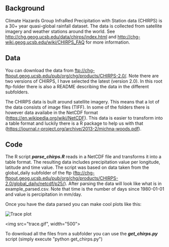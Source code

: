 
## Background
Climate Hazards Group InfraRed Precipitation with Station data (CHIRPS) is a 30+ year quasi-global rainfall dataset. The data is collected from satellite imagery and weather stations around the world. See http://chg.geog.ucsb.edu/data/chirps/index.html and http://chg-wiki.geog.ucsb.edu/wiki/CHIRPS_FAQ for more information.

## Data
You can download the data from ftp://chg-ftpout.geog.ucsb.edu/pub/org/chg/products/CHIRPS-2.0/. Note there are two versions of CHIRPS, I have selected the latest (version 2.0). In this root ftp-folder there is also a README describing the data in the different subfolders.

The CHIRPS data is built around satellite imagery. This means that a lot of the data consists of image files (TIFF). In some of the folders there is however data availabe in the NetCDF format (https://en.wikipedia.org/wiki/NetCDF). This data is easier to transform into a table format and luckily there is a R package to help us with that (https://journal.r-project.org/archive/2013-2/michna-woods.pdf).

## Code
The R script ***parse_chirps.R*** reads in a NetCDF file and transforms it into a table format. The resulting data includes precipitation value per longitude, latitude and time value. The script was based on data taken from the global_daily subfolder of the ftp (ftp://chg-ftpout.geog.ucsb.edu/pub/org/chg/products/CHIRPS-2.0/global_daily/netcdf/p25/). After parsing the data will look like what is in example_parsed.csv. Note that time is the number of days since 1980-01-01 and value is percipitation in mm/day.

Once you have the data parsed you can make cool plots like this:

![Trace plot](/trace.gif)

<img src="trace.gif", width="500">

To download all the files from a subfolder you can use the ***get_chirps.py*** script 
(simply execute "python get_chirps.py")

